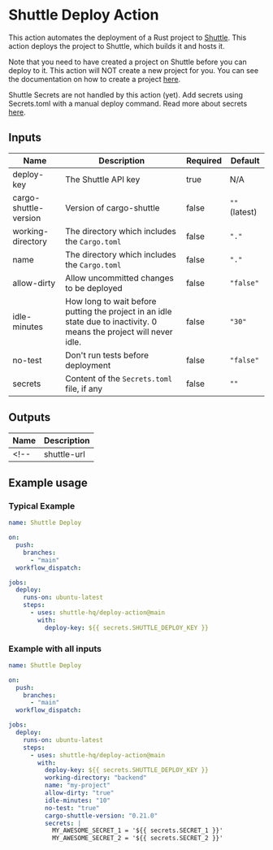 # Shuttle Deploy Action

This action automates the deployment of a Rust project to [Shuttle](https://www.shuttle.rs/). This action deploys the project to Shuttle, which builds it and hosts it.

Note that you need to have created a project on Shuttle before you can deploy to it. This action will NOT create a new project for you.
You can see the documentation on how to create a project [here](https://docs.shuttle.rs/introduction/quick-start).

Shuttle Secrets are not handled by this action (yet). Add secrets using Secrets.toml with a manual deploy command. Read more about secrets [here](https://docs.shuttle.rs/resources/shuttle-secrets).

## Inputs

| Name                  | Description | Required | Default |
|-----------------------| --- | --- | --- |
| deploy-key            | The Shuttle API key | true | N/A |
| cargo-shuttle-version | Version of cargo-shuttle | false | `""` (latest) |
| working-directory     | The directory which includes the `Cargo.toml` | false | `"."` |
| name                  | The directory which includes the `Cargo.toml` | false | `"."` |
| allow-dirty           | Allow uncommitted changes to be deployed | false | `"false"` |
| idle-minutes          | How long to wait before putting the project in an idle state due to inactivity. 0 means the project will never idle. | false | `"30"` |
| no-test               | Don't run tests before deployment | false | `"false"` |
| secrets               | Content of the `Secrets.toml` file, if any | false | `""` |

## Outputs

| Name | Description |
| --- | --- |
<!-- | shuttle-url | The URL of the deployed project | -->

## Example usage

### Typical Example

```yaml
name: Shuttle Deploy

on:
  push:
    branches:
      - "main"
  workflow_dispatch:

jobs:
  deploy:
    runs-on: ubuntu-latest
    steps:
      - uses: shuttle-hq/deploy-action@main
        with:
          deploy-key: ${{ secrets.SHUTTLE_DEPLOY_KEY }}
```

### Example with all inputs

```yaml
name: Shuttle Deploy

on:
  push:
    branches:
      - "main"
  workflow_dispatch:

jobs:
  deploy:
    runs-on: ubuntu-latest
    steps:
      - uses: shuttle-hq/deploy-action@main
        with:
          deploy-key: ${{ secrets.SHUTTLE_DEPLOY_KEY }}
          working-directory: "backend"
          name: "my-project"
          allow-dirty: "true"
          idle-minutes: "10"
          no-test: "true"
          cargo-shuttle-version: "0.21.0"
          secrets: |
            MY_AWESOME_SECRET_1 = '${{ secrets.SECRET_1 }}'
            MY_AWESOME_SECRET_2 = '${{ secrets.SECRET_2 }}'
```
